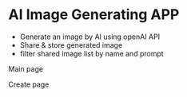 # AI Image Generating APP
- Generate an image by AI using openAI API
- Share & store generated image
- filter shared image list by name and prompt

Main page

Create page
